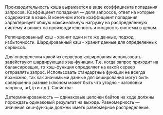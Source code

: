 Производительность кэша выражается в виде коэффициента попадания запросов. Коэффициент попадания — доля запросов, ответ на которые содержится в кэше. В конечном итоге коэффициент попадания характеризует общую максимальную нагрузку на распределенную систему и влияет на производительность и мощность системы в целом.

Реплицированный кэш - хранит одни и те же данные, подход избыточности. Шардированный кэш - хранит данные для определенных сервисов.

Для определения какой из серверов кэширования использовать задействуют шардирующие хэш-функции. Т.е. когда запрос приходит на балансировщик, то хэш-функция определяет на какой сервер отправлять запрос. Использовать стандартные функции не всегда вохможно, так как значимыми данные для хеширования могут быть совершенно разные (ключом может быть что угодно - заголовки запроса, url, ip и т.д.). Свойства:

Детерминированность — одинаковые цепочки байтов на ходе должны порождать одинаковый результат на выходе.
Равномерность — значения хеш-функции должны иметь равномерное распределение.